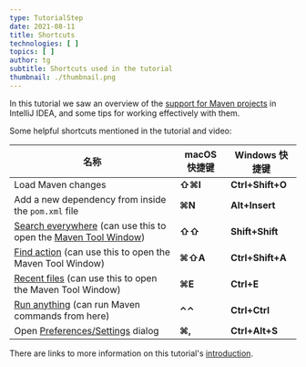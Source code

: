 ```yaml
---
type: TutorialStep
date: 2021-08-11
title: Shortcuts
technologies: [ ]
topics: [ ]
author: tg
subtitle: Shortcuts used in the tutorial
thumbnail: ./thumbnail.png
---
```


In this tutorial we saw an overview of the [support for Maven projects](https://www.jetbrains.com/help/idea/maven-support.html) in IntelliJ IDEA, and some tips for working effectively with them.

Some helpful shortcuts mentioned in the tutorial and video:

| 名称                                                                                                                                                                                                     | macOS 快捷键 | Windows 快捷键      |
| ------------------------------------------------------------------------------------------------------------------------------------------------------------------------------------------------------ | --------- | ---------------- |
| Load Maven changes                                                                                                                                                                                     | **⇧⌘I**   | **Ctrl+Shift+O** |
| Add a new dependency from inside the `pom.xml` file                                                                                                                                                    | **⌘N**    | **Alt+Insert**   |
| [Search everywhere](https://www.jetbrains.com/help/idea/searching-everywhere.html) (can use this to open the [Maven Tool Window](https://www.jetbrains.com/help/idea/maven-projects-tool-window.html)) | **⇧⇧**    | **Shift+Shift**  |
| [Find action](https://www.jetbrains.com/help/idea/working-with-source-code.html#99e55be9) (can use this to open the Maven Tool Window)                                                                 | **⌘⇧A**   | **Ctrl+Shift+A** |
| [Recent files](https://www.jetbrains.com/help/idea/discover-intellij-idea.html#recent-files) (can use this to open the Maven Tool Window)                                                              | **⌘E**    | **Ctrl+E**       |
| [Run anything](https://www.jetbrains.com/help/idea/running-anything.html) (can run Maven commands from here)                                                                                           | **⌃⌃**    | **Ctrl+Ctrl**    |
| Open [Preferences/Settings](https://www.jetbrains.com/help/idea/settings-preferences-dialog.html) dialog                                                                                               | **⌘,**    | **Ctrl+Alt+S**   |

There are links to more information on this tutorial's [introduction](../introduction).